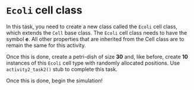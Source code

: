 # `Ecoli` cell class
In this task, you need to create a new class called the `Ecoli` cell class, which extends the `Cell` base class. The `Ecoli` cell class needs to have the symbol **e**. All other properties that are inherited from the Cell class are to remain the same for this activity.

Once this is done, create a petri-dish of size **30** and, like before, create **10** instances of this `Ecoli` cell type with randomly allocated positions. Use `activity2_task2()` stub to complete this task.

Once this is done, begin the simulation!
